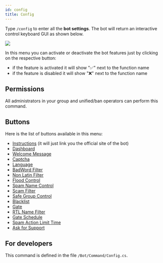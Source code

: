 ```yaml
---
id: config
title: Config
---
```

Type `/config` to enter all the **bot settings**. The bot will return an interactive control keyboard GUI as shown below.

![](/img/keyboard-config.svg)

In this menu you can activate or deactivate the bot features just by clicking on the respective button:
- if the feature is activated it will show "✅" next to the function name
- if the feature is disabled it will show "❌" next to the function name

## Permissions

All administrators in your group and unified/ban operators can perform this command.


## Buttons

Here is the list of buttons available in this menu:
- [Instructions](https://unifiedban.solutions) (it will just link you the official site of the bot)
- [Dashboard](dashboard)
- [Welcome Message](welcome)
- [Captcha](captcha)
- [Language](language)
- [BadWord Filter](badwords)
- [Non Latin Filter](nonlatin)
- [Flood Control](flood)
- [Spam Name Control](spam)
- [Scam Filter](scamfilter)
- [Safe Group Control](spam)
- [Blacklist](blacklist)
- [Gate](gate)
- [RTL Name Filter](rtlname)
- [Gate Schedule](gateschedule)
- [Spam Action Limit Time](salt)
- [Ask for Support](support)

## For developers

This command is defined in the file `/Bot/Command/Config.cs`.